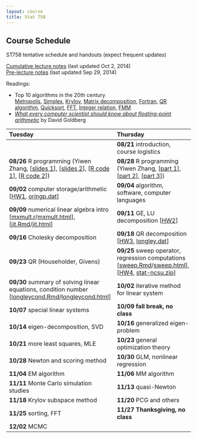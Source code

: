 ```yaml
---
layout: course
title: Stat 758
---
```


## Course Schedule

ST758 tentative schedule and handouts (expect frequent updates)

[Cumulative lecture notes](http://www.stat.ncsu.edu/people/zhou/courses/st758/ST758-2014-Fall-LecNotes.pdf) (last updated Oct 2, 2014)  
[Pre-lecture notes](http://www.stat.ncsu.edu/people/zhou/courses/st758/ST758-2014-Fall-Pre-LecNotes.pdf) (last updated Sep 29, 2014)


Readings:  

* Top 10 algorithms in the 20th century  
[Metropolis](top10/metropolis.pdf), [Simplex](top10/simplex.pdf), [Krylov](top10/krylov.pdf), [Matrix decomposition](top10/decomp.pdf), [Fortran](top10/fortran.pdf), [QR algorithm](top10/qr.pdf), [Quicksort](top10/qsort.pdf), [FFT](top10/fft.pdf), [Integer relation](top10/integer.pdf), [FMM](top10/fmm.pdf)  
* [_What every computer scientist should know about floating-point arithmetic_](./Goldberg91FloatingPoint.pdf) by David Goldberg
 

| Tuesday | Thursday |
|:-----------|:------------|
| | **08/21** introduction, course logistics |
| **08/26** R programming (Yiwen Zhang, \[[slides 1](./YiwenZhang_Slides1.html)\], \[[slides 2](./YiwenZhang_Slides2.html)\], \[[R code 1](./YiwenZhang_lecture1_examples.R)\], \[[R code 2](./YiwenZhang_lecture2_examples.R)\]) | **08/28** R programming (Yiwen Zhang, \[[part 1](./YiwenZhang_Part1_Introduction.pdf)\], \[[part 2](./YiwenZhang_Part2_Data_Objects.pdf)\], \[[part 3](./YiwenZhang_Part3_R_Functions.pdf)\]) |
| **09/02** computer storage/arithmetic \[[HW1](./ST758-2014-HW1.pdf), [oringp.dat](./oringp.dat)\] | **09/04** algorithm, software, computer languages |
| **09/09** numerical linear algebra intro \[[mxmult.r](./mxmult.r)/[mxmult.html](./mxmult.html)\], \[[jit.Rmd](./jit.Rmd)/[jit.html](./jit.html)\] | **09/11** GE, LU decomposition \[[HW2](./ST758-2014-HW2.pdf)\] |
| **09/16** Cholesky decomposition | **09/18** QR decomposition \[[HW3](./ST758-2014-HW3.pdf), [longley.dat](./longley.dat)\] |
| **09/23** QR (Householder, Givens) | **09/25** sweep operator, regression computations \[[sweep.Rmd](./sweep.Rmd)/[sweep.html](./sweep.html)\], \[[HW4](./ST758-2014-HW4.pdf), [stat-ncsu.zip](./stat-ncsu.zip)\] |
| **09/30** summary of solving linear equations, condition number \[[longleycond.Rmd](./longleycond.Rmd)/[longleycond.html](./longleycond.html)\] | **10/02** iterative method for linear system |
| **10/07** special linear systems | **10/09** **fall break, no class** |
| **10/14** eigen-decomposition, SVD | **10/16** generalized eigen-problem |
| **10/21** more least squares, MLE | **10/23** general optimization theory |
| **10/28** Newton and scoring method | **10/30** GLM, nonlinear regression |
| **11/04** EM algorithm | **11/06** MM algorithm |
| **11/11** Monte Carlo simulation studies | **11/13** quasi-Newton |
| **11/18** Krylov subspace method | **11/20** PCG and others |
| **11/25** sorting, FFT | **11/27** **Thanksgiving, no class** |
| **12/02** MCMC | |
